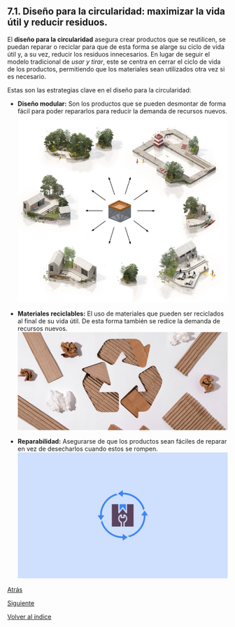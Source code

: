 ## 7.1. Diseño para la circularidad: maximizar la vida útil y reducir residuos.

El **diseño para la circularidad** asegura crear productos que se reutilicen, se puedan reparar o reciclar para que de esta forma se alarge su ciclo de vida útil y, a su vez, reducir los residuos innecesarios. En lugar de seguir el modelo tradicional de *usar y tirar*, este se centra en cerrar el ciclo de vida de los productos, permitiendo que los materiales sean utilizados otra vez si es necesario.

Estas son las estrategias clave en el diseño para la circularidad:

- **Diseño modular:** Son los productos que se pueden desmontar de forma fácil para poder repararlos para reducir la demanda de recursos nuevos.
![Diseño modular imagen](/md_pisa3_6/img_pisa3_6_sanchezmigallon/Disenio_circularidad_disenio_modular.jpg)

- **Materiales reciclables:** El uso de materiales que pueden ser reciclados al final de su vida útil. De esta forma también se redice la demanda de recursos nuevos.
![Materiales reciclables imagen](/md_pisa3_6/img_pisa3_6_sanchezmigallon/Disenio_circularidad_materiales_reciclables.jpg)

- **Reparabilidad:** Asegurarse de que los productos sean fáciles de reparar en vez de desecharlos cuando estos se rompen.
![Reparabilidad imagen](/md_pisa3_6/img_pisa3_6_sanchezmigallon/Disenio_circularidad_reparabilidad.jpg)

[Atrás](/md_pisa3_6/7_capitulo7_ra4_pisa3_6_SanchezMigallon/7_EcodisenioPrincipiosYAplicacion_sanchezmigallon.md)

[Siguiente](/md_pisa3_6/7_capitulo7_ra4_pisa3_6_SanchezMigallon/7.2_EjemplosEcodisenioSectoresEspecificos_sanchezmigallon.md)

[Volver al índice](/md_pisa3_6/img_pisa3_6_sanchezmigallon/indice_pisa3_6_sanchezmigallon.md)